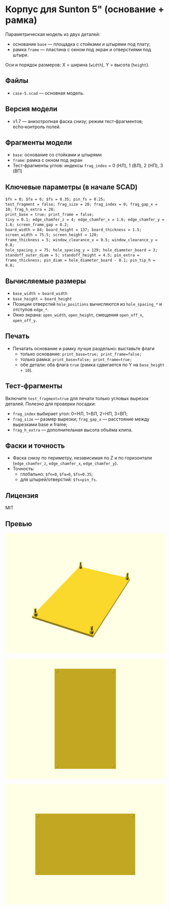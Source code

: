 # Корпус для Sunton 5" (основание + рамка)

Параметрическая модель из двух деталей:
- основание `base` — площадка с стойками и штырями под плату;
- рамка `frame` — пластина с окном под экран и отверстиями под штыри.

Оси и порядок размеров: X = ширина (`width`), Y = высота (`height`).

## Файлы
- `case-5.scad` — основная модель.

## Версия модели
- v1.7 — анизотропная фаска снизу; режим тест‑фрагментов; echo‑контроль полей.

## Фрагменты модели
- `base`: основание со стойками и штырями
- `frame`: рамка с окном под экран
- Тест‑фрагменты углов: индексы `frag_index` = 0 (НЛ), 1 (ВЛ), 2 (НП), 3 (ВП)

## Ключевые параметры (в начале SCAD)
```scad
$fn = 0; $fa = 6; $fs = 0.35; pin_fs = 0.25;
test_fragment = false; frag_size = 20; frag_index = 0; frag_gap_x = 10; frag_h_extra = 20;
print_base = true; print_frame = false;
tiny = 0.1; edge_chamfer_z = 4; edge_chamfer_x = 1.6; edge_chamfer_y = 1.6; screen_frame_gap = 0.2;
board_width = 84; board_height = 137; board_thickness = 1.5;
screen_width = 75.5; screen_height = 120;
frame_thickness = 5; window_clearance_x = 0.5; window_clearance_y = 0.8;
hole_spacing_x = 75; hole_spacing_y = 129; hole_diameter_board = 3;
standoff_outer_diam = 5; standoff_height = 4.5; pin_extra = frame_thickness; pin_diam = hole_diameter_board - 0.1; pin_tip_h = 0.8;
```

## Вычисляемые размеры
- `base_width = board_width`
- `base_height = board_height`
- Позиции отверстий `hole_positions` вычисляются из `hole_spacing_*` и отступов `edge_*`.
- Окно экрана: `open_width`, `open_height`, смещения `open_off_x`, `open_off_y`.

## Печать
- Печатать основание и рамку лучше раздельно: выставьте флаги
  - только основание: `print_base=true; print_frame=false;`
  - только рамка: `print_base=false; print_frame=true;`
  - обе детали: оба флага `true` (рамка сдвигается по Y на `base_height + 10`).

## Тест‑фрагменты
Включите `test_fragment=true` для печати только угловых вырезок деталей. Полезно для проверки посадки:
- `frag_index` выбирает угол: 0=НЛ, 1=ВЛ, 2=НП, 3=ВП;
- `frag_size` — размер вырезки; `frag_gap_x` — расстояние между вырезками base и frame;
- `frag_h_extra` — дополнительная высота объёма клипа.

## Фаски и точность
- Фаска снизу по периметру, независимая по Z и по горизонтали (`edge_chamfer_z`, `edge_chamfer_x`, `edge_chamfer_y`).
- Точность:
  - глобально: `$fn=0`, `$fa=6`, `$fs=0.35`;
  - для штырей/отверстий: `$fs=pin_fs`.

## Лицензия
MIT

## Превью

![case-5 0](case-5.0.png)

![case-5 1](case-5.1.png)

![case-5 2](case-5.2.png)

